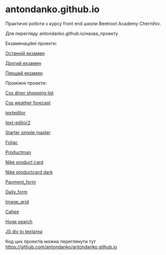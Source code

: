 # antondanko.github.io

Практичні роботи з курсу front end школи Beetroot Academy Chernihiv.

Для перегляду antondanko.github.io/назва_проекту

Екзаменаційні проекти:

[Останній екзамен](https://antondanko.github.io/exam_with_foundation/dist/)

[Другий екзамен](https://antondanko.github.io/ba-exam2__danko)

[Перший екзамен](https://antondanko.github.io/ba-exam_danko)

Проміжні проекти:

[Css diner shopping list](https://antondanko.github.io/2css-diner-shopping-list)

[Css weather forecast](https://antondanko.github.io/3css-weather-forecast)

[texteditor](https://antondanko.github.io/5.1texteditor)

[text-editor2](https://antondanko.github.io/5text-editor)

[Starter simple master](https://antondanko.github.io/6starter-simple-master)

[Foliac](https://antondanko.github.io/7foliac)

[Productman](https://antondanko.github.io/8productman)

[Nike product card](https://antondanko.github.io/9nike_product_card)

[Nike productcard dark](https://antondanko.github.io/10nike_productcard_dark)

[Payment_form](https://antondanko.github.io/11payment_form)

[Daily_form](https://antondanko.github.io/12daily_form)

[Image_grid](https://antondanko.github.io/13image_grid)

[Cahee](https://antondanko.github.io/17Cahee)

[Huge search](https://antondanko.github.io/huge-search)

[JS div to textarea](https://antondanko.github.io/js/div_to_textarea)

Код цих проектів можна переглянути тут https://github.com/antondanko/antondanko.github.io
